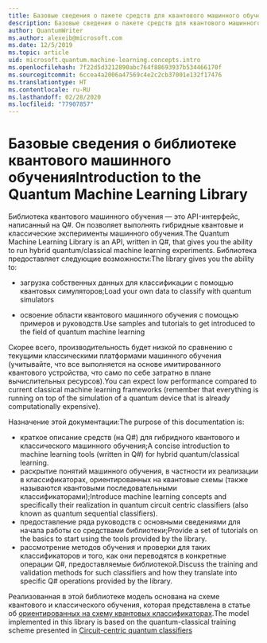 ```yaml
---
title: Базовые сведения о пакете средств для квантового машинного обучения | Документация Майкрософт
description: Базовые сведения о пакете средств для квантового машинного обучения
author: QuantumWriter
ms.author: alexeib@microsoft.com
ms.date: 12/5/2019
ms.topic: article
uid: microsoft.quantum.machine-learning.concepts.intro
ms.openlocfilehash: 7f22d5d3212890abc764f88693937b534466170f
ms.sourcegitcommit: 6ccea4a2006a47569c4e2c2cb37001e132f17476
ms.translationtype: HT
ms.contentlocale: ru-RU
ms.lasthandoff: 02/28/2020
ms.locfileid: "77907857"
---
```

# <a name="introduction-to-the-quantum-machine-learning-library"></a><span data-ttu-id="2faae-103">Базовые сведения о библиотеке квантового машинного обучения</span><span class="sxs-lookup"><span data-stu-id="2faae-103">Introduction to the Quantum Machine Learning Library</span></span>

<span data-ttu-id="2faae-104">Библиотека квантового машинного обучения — это API-интерфейс, написанный на Q#. Он позволяет выполнять гибридные квантовые и классические эксперименты машинного обучения.</span><span class="sxs-lookup"><span data-stu-id="2faae-104">The Quantum Machine Learning Library is an API, written in Q#, that gives you the ability to run hybrid quantum/classical machine learning experiments.</span></span> <span data-ttu-id="2faae-105">Библиотека предоставляет следующие возможности:</span><span class="sxs-lookup"><span data-stu-id="2faae-105">The library gives you the ability to:</span></span>

- <span data-ttu-id="2faae-106">загрузка собственных данных для классификации с помощью квантовых симуляторов;</span><span class="sxs-lookup"><span data-stu-id="2faae-106">Load your own data to classify with quantum simulators</span></span>

- <span data-ttu-id="2faae-107">освоение области квантового машинного обучения с помощью примеров и руководств.</span><span class="sxs-lookup"><span data-stu-id="2faae-107">Use samples and tutorials to get introduced to the field of quantum machine learning</span></span>

<span data-ttu-id="2faae-108">Скорее всего, производительность будет низкой по сравнению с текущими классическими платформами машинного обучения (учитывайте, что все выполняется на основе имитированного квантового устройства, что само по себе затратно в плане вычислительных ресурсов).</span><span class="sxs-lookup"><span data-stu-id="2faae-108">You can expect low performance compared to current classical machine learning frameworks (remember that everything is running on top of the simulation of a quantum device that is already computationally expensive).</span></span>

<span data-ttu-id="2faae-109">Назначение этой документации:</span><span class="sxs-lookup"><span data-stu-id="2faae-109">The purpose of this documentation is:</span></span>

- <span data-ttu-id="2faae-110">краткое описание средств (на Q\#) для гибридного квантового и классического машинного обучения;</span><span class="sxs-lookup"><span data-stu-id="2faae-110">A concise introduction to machine learning tools (written in Q\#) for hybrid quantum/classical learning.</span></span>
- <span data-ttu-id="2faae-111">раскрытие понятий машинного обучения, в частности их реализации в классификаторах, ориентированных на квантовые схемы (также называются квантовыми последовательными классификаторами);</span><span class="sxs-lookup"><span data-stu-id="2faae-111">Introduce machine learning concepts and specifically their realization in quantum circuit centric classifiers (also known as quantum sequential classifiers).</span></span>
- <span data-ttu-id="2faae-112">предоставление ряда руководств с основными сведениями для начала работы со средствами библиотеки;</span><span class="sxs-lookup"><span data-stu-id="2faae-112">Provide a set of tutorials on the basics to start using the tools provided by the library.</span></span>
- <span data-ttu-id="2faae-113">рассмотрение методов обучения и проверки для таких классификаторов и того, как они переводятся в конкретные операции Q\#, предоставляемые библиотекой.</span><span class="sxs-lookup"><span data-stu-id="2faae-113">Discuss the training and validation methods for such classifiers and how they translate into specific Q\# operations provided by the library.</span></span>

<span data-ttu-id="2faae-114">Реализованная в этой библиотеке модель основана на схеме квантового и классического обучения, которая представлена в статье об [ориентированных на схему квантовых классификаторах](https://arxiv.org/abs/1804.00633).</span><span class="sxs-lookup"><span data-stu-id="2faae-114">The model implemented in this library is based on the quantum-classical training scheme presented in [Circuit-centric quantum classifiers](https://arxiv.org/abs/1804.00633)</span></span>
